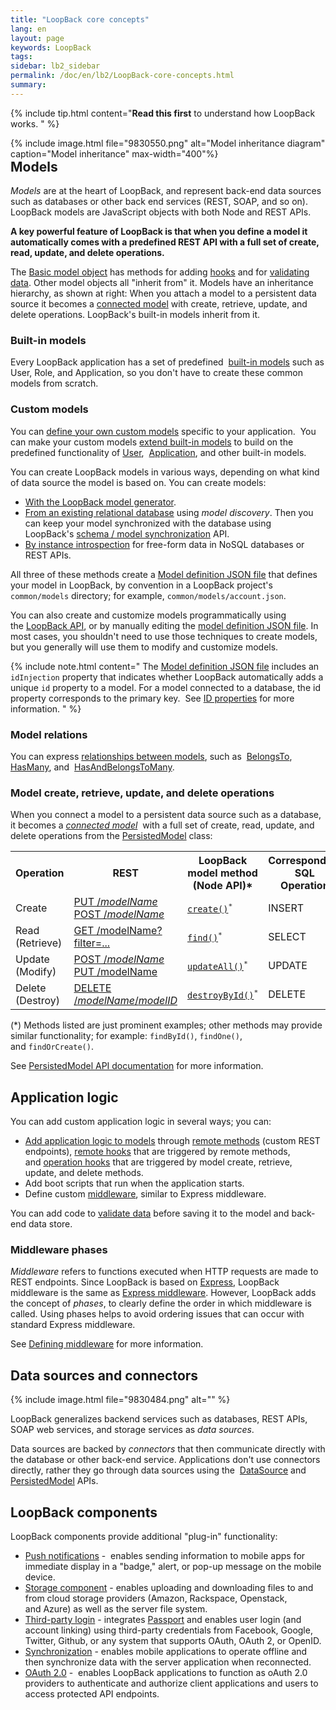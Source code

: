 ```yaml
---
title: "LoopBack core concepts"
lang: en
layout: page
keywords: LoopBack
tags:
sidebar: lb2_sidebar
permalink: /doc/en/lb2/LoopBack-core-concepts.html
summary:
---
```


{% include tip.html content="**Read this first** to understand how LoopBack works.
" %}

<div style="float: right;">
{% include image.html file="9830550.png" alt="Model inheritance diagram" caption="Model inheritance" max-width="400"%}
</div>

## Models

_Models_ are at the heart of LoopBack, and represent back-end data sources such as databases or other back end services (REST, SOAP, and so on).
LoopBack models are JavaScript objects with both Node and REST APIs.

**A key powerful feature of LoopBack is that when you define a model it automatically comes with a predefined REST API
with a full set of create, read, update, and delete operations.**  

The [Basic model object](/doc/{{page.lang}}/lb2/Basic-model-object.html) has methods for adding [hooks](/doc/{{page.lang}}/lb2/Model-hooks.html) and for [validating data](/doc/{{page.lang}}/lb2/Validating-model-data.html).
Other model objects all "inherit from" it. Models have an inheritance hierarchy, as shown at right:
When you attach a model to a persistent data source it becomes a [connected model](/doc/{{page.lang}}/lb2/Connected-model-object.html) with create, retrieve, update, and delete operations.
LoopBack's built-in models inherit from it.

### Built-in models

Every LoopBack application has a set of predefined 
[built-in models](/doc/{{page.lang}}/lb2/Using-built-in-models.html) such as User, Role, and Application, so you don't have to create these common models from scratch.

### Custom models

You can [define your own custom models](/doc/{{page.lang}}/lb2/Creating-models.html) specific to your application. 
You can make your custom models [extend built-in models](/doc/{{page.lang}}/lb2/Extending-built-in-models.html) to build on the predefined functionality of
[User](https://apidocs.strongloop.com/loopback/#user), 
[Application](https://apidocs.strongloop.com/loopback/#application),
and other built-in models.

You can create LoopBack models in various ways, depending on what kind of data source the model is based on. You can create models:

* [With the LoopBack model generator](/doc/{{page.lang}}/lb2/Using-the-model-generator.html).
* [From an existing relational database](/doc/{{page.lang}}/lb2/Discovering-models-from-relational-databases.html) using _model discovery_.
  Then you can keep your model synchronized with the database using
  LoopBack's [schema / model synchronization](/doc/{{page.lang}}/lb2/Creating-a-database-schema-from-models.html) API.
* [By instance introspection](/doc/{{page.lang}}/lb2/Creating-models-from-unstructured-data.html) for free-form data in NoSQL databases or REST APIs.

All three of these methods create a [Model definition JSON file](/doc/{{page.lang}}/lb2/Model-definition-JSON-file.html) that defines your model in LoopBack,
by convention in a LoopBack project's `common/models` directory; for example, `common/models/account.json`.

You can also create and customize models programmatically using the [LoopBack API](http://apidocs.strongloop.com/loopback/#loopback-createmodel),
or by manually editing the [model definition JSON file](/doc/{{page.lang}}/lb2/Model-definition-JSON-file.html).
In most cases, you shouldn't need to use those techniques to create models, but you generally will use them to modify and customize models.

{% include note.html content="
The [Model definition JSON file](Model-definition-JSON-file.html) includes an `idInjection` property that indicates
whether LoopBack automatically adds a unique `id` property to a model. For a model connected to a database, the id property corresponds to the primary key. 
See [ID properties](Model-definition-JSON-file.html#id-properties) for more information.
" %}

### Model relations

You can express [relationships between models](/doc/{{page.lang}}/lb2/Creating-model-relations.html), such as 
[BelongsTo](/doc/{{page.lang}}/lb2/BelongsTo-relations.html), 
[HasMany](/doc/{{page.lang}}/lb2/HasMany-relations.html), and 
[HasAndBelongsToMany](/doc/{{page.lang}}/lb2/HasAndBelongsToMany-relations.html). 

### Model create, retrieve, update, and delete operations

When you connect a model to a persistent data source such as a database, it becomes a _[connected model](/doc/{{page.lang}}/lb2/Connected-model-object.html)_ 
with a full set of create, read, update, and delete operations from the [PersistedModel](http://apidocs.strongloop.com/loopback/#persistedmodel) class:

<table>
  <tbody>
    <tr>
      <th>Operation</th>
      <th>REST</th>
      <th>LoopBack model method<br>(Node API)*</th>
      <th>Corresponding SQL<br>Operation</th>
    </tr>
    <tr>
      <td>Create</td>
      <td>
        <a href="/doc/{{page.lang}}/lb2/PersistedModel-REST-API.html#create-model-instance">PUT /<em>modelName</em></a>
        <br/><a href="/doc/{{page.lang}}/lb2/PersistedModel-REST-API.html#update--insert-instance">POST /<em>modelName</em></a>
      </td>
      <td><code><a href="http://apidocs.strongloop.com/loopback/#persistedmodel-create" class="external-link" rel="nofollow">create()</a><sup>*</sup></code></td>
      <td>INSERT</td>
    </tr>
    <tr>
      <td>Read (Retrieve)</td>
      <td><a href="/doc/{{page.lang}}/lb2/PersistedModel-REST-API.html#find-matching-instances">GET /modelName?filter=...</a></td>
      <td><code><a href="http://apidocs.strongloop.com/loopback/#persistedmodel-find" class="external-link" rel="nofollow">find()</a><sup>*</sup></code></td>
      <td>SELECT</td>
    </tr>
    <tr>
      <td>Update (Modify)</td>
      <td>
      <a href="/doc/{{page.lang}}/lb2/PersistedModel-REST-API.html#update--insert-instance">POST /<em>modelName</em></a> <br/>
        <a href="/doc/{{page.lang}}/lb2/PersistedModel-REST-API.html#update-model-instance-attributes">PUT /modelName</a>
      </td>
      <td><code><a href="http://apidocs.strongloop.com/loopback/#persistedmodel-updateall" class="external-link" rel="nofollow">updateAll()</a><sup>*</sup></code></td>
      <td>UPDATE</td>
    </tr>
    <tr>
      <td>Delete (Destroy)</td>
      <td><a href="/doc/{{page.lang}}/lb2/PersistedModel-REST-API.html#delete-model-instance">DELETE /<em>modelName</em>/<em>modelID</em></a></td>
      <td><code><a href="http://apidocs.strongloop.com/loopback/#persistedmodel-destroybyid" class="external-link" rel="nofollow">destroyById()</a><sup>*</sup></code></td>
      <td>DELETE</td>
    </tr>
  </tbody>
</table>

(*) Methods listed are just prominent examples; other methods may provide similar functionality; for example: `findById()`, `findOne()`, and `findOrCreate()`. 

See [PersistedModel API documentation](http://apidocs.strongloop.com/loopback/#persistedmodel) for more information.

## Application logic

You can add custom application logic in several ways; you can:

* [Add application logic to models](/doc/{{page.lang}}/lb2/Adding-logic-to-models.html) through [remote methods](/doc/{{page.lang}}/lb2/Remote-methods.html) (custom REST endpoints),
  [remote hooks](/doc/{{page.lang}}/lb2/Remote-hooks.html) that are triggered by remote methods, and [operation hooks](/doc/{{page.lang}}/lb2/Operation-hooks.html) that are triggered by model create,
  retrieve, update, and delete methods.
* Add boot scripts that run when the application starts.
* Define custom [middleware](/doc/{{page.lang}}/lb2/Defining-middleware.html), similar to Express middleware.

You can add code to [validate data](/doc/{{page.lang}}/lb2/Validating-model-data.html) before saving it to the model and back-end data store.

### Middleware phases

_Middleware_ refers to functions executed when HTTP requests are made to REST endpoints. Since LoopBack is based on [Express](http://expressjs.com/),
LoopBack middleware is the same as [Express middleware](http://expressjs.com/en/guide/using-middleware.html).
However, LoopBack adds the concept of _phases_, to clearly define the order in which middleware is called.
Using phases helps to avoid ordering issues that can occur with standard Express middleware.

See [Defining middleware](/doc/{{page.lang}}/lb2/Defining-middleware.html) for more information.

## Data sources and connectors

{% include image.html file="9830484.png" alt="" %}

LoopBack generalizes backend services such as databases, REST APIs, SOAP web services, and storage services as _data sources_.

Data sources are backed by _connectors_ that then communicate directly with the database or other back-end service.
Applications don't use connectors directly, rather they go through data sources using the 
[DataSource](https://apidocs.strongloop.com/loopback-datasource-juggler/#datasource) and 
[PersistedModel](http://apidocs.strongloop.com/loopback/#persistedmodel) APIs.

## LoopBack components

LoopBack components provide additional "plug-in" functionality:

* [Push notifications](/doc/{{page.lang}}/lb2/Push-notifications.html) -  enables sending information to mobile apps for immediate
  display in a "badge," alert, or pop-up message on the mobile device.
* [Storage component](/doc/{{page.lang}}/lb2/Storage-component.html) - enables uploading and downloading files to and from cloud storage providers
  (Amazon, Rackspace, Openstack, and Azure) as well as the server file system.
* [Third-party login](/doc/{{page.lang}}/lb2/Third-party-login-using-Passport.html) - integrates [Passport](http://passportjs.org/) and enables user login (and account linking)
  using third-party credentials from Facebook, Google, Twitter, Github, or any system that supports OAuth, OAuth 2, or OpenID.
* [Synchronization](/doc/{{page.lang}}/lb2/Synchronization.html) - enables mobile applications to operate offline and then synchronize
  data with the server application when reconnected.
* [OAuth 2.0](/doc/{{page.lang}}/lb2/OAuth-2.0.html) -  enables LoopBack applications to function as oAuth 2.0 providers to authenticate and
  authorize client applications and users to access protected API endpoints.
